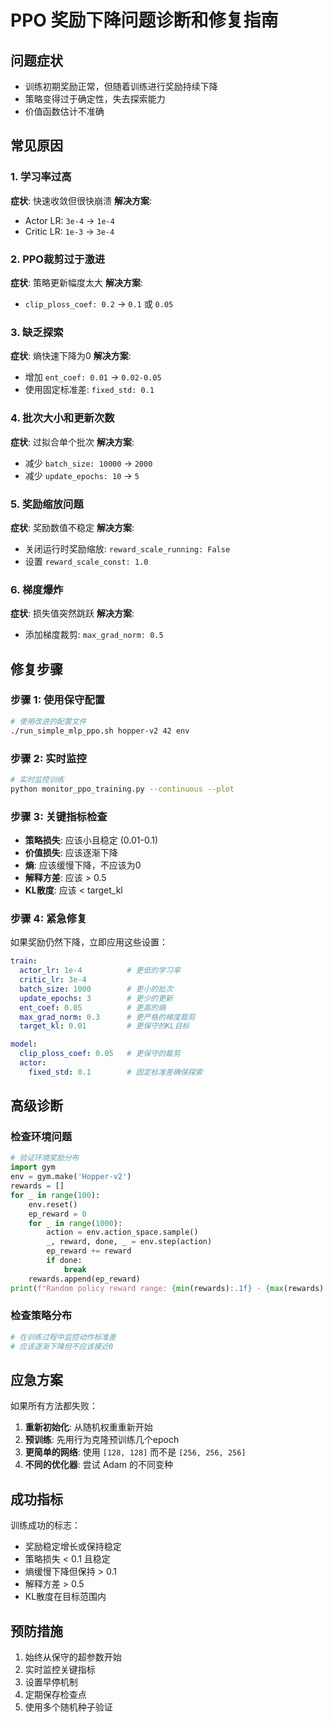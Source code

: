 # PPO 奖励下降问题诊断和修复指南

## 问题症状
- 训练初期奖励正常，但随着训练进行奖励持续下降
- 策略变得过于确定性，失去探索能力
- 价值函数估计不准确

## 常见原因

### 1. 学习率过高
**症状**: 快速收敛但很快崩溃
**解决方案**: 
- Actor LR: `3e-4` → `1e-4`
- Critic LR: `1e-3` → `3e-4`

### 2. PPO裁剪过于激进
**症状**: 策略更新幅度太大
**解决方案**: 
- `clip_ploss_coef: 0.2` → `0.1` 或 `0.05`

### 3. 缺乏探索
**症状**: 熵快速下降为0
**解决方案**: 
- 增加 `ent_coef: 0.01` → `0.02-0.05`
- 使用固定标准差: `fixed_std: 0.1`

### 4. 批次大小和更新次数
**症状**: 过拟合单个批次
**解决方案**: 
- 减少 `batch_size: 10000` → `2000`
- 减少 `update_epochs: 10` → `5`

### 5. 奖励缩放问题
**症状**: 奖励数值不稳定
**解决方案**: 
- 关闭运行时奖励缩放: `reward_scale_running: False`
- 设置 `reward_scale_const: 1.0`

### 6. 梯度爆炸
**症状**: 损失值突然跳跃
**解决方案**: 
- 添加梯度裁剪: `max_grad_norm: 0.5`

## 修复步骤

### 步骤 1: 使用保守配置
```bash
# 使用改进的配置文件
./run_simple_mlp_ppo.sh hopper-v2 42 env
```

### 步骤 2: 实时监控
```bash
# 实时监控训练
python monitor_ppo_training.py --continuous --plot
```

### 步骤 3: 关键指标检查
- **策略损失**: 应该小且稳定 (0.01-0.1)
- **价值损失**: 应该逐渐下降
- **熵**: 应该缓慢下降，不应该为0
- **解释方差**: 应该 > 0.5
- **KL散度**: 应该 < target_kl

### 步骤 4: 紧急修复
如果奖励仍然下降，立即应用这些设置：

```yaml
train:
  actor_lr: 1e-4          # 更低的学习率
  critic_lr: 3e-4
  batch_size: 1000        # 更小的批次
  update_epochs: 3        # 更少的更新
  ent_coef: 0.05          # 更高的熵
  max_grad_norm: 0.3      # 更严格的梯度裁剪
  target_kl: 0.01         # 更保守的KL目标

model:
  clip_ploss_coef: 0.05   # 更保守的裁剪
  actor:
    fixed_std: 0.1        # 固定标准差确保探索
```

## 高级诊断

### 检查环境问题
```python
# 验证环境奖励分布
import gym
env = gym.make('Hopper-v2')
rewards = []
for _ in range(100):
    env.reset()
    ep_reward = 0
    for _ in range(1000):
        action = env.action_space.sample()
        _, reward, done, _ = env.step(action)
        ep_reward += reward
        if done:
            break
    rewards.append(ep_reward)
print(f"Random policy reward range: {min(rewards):.1f} - {max(rewards):.1f}")
```

### 检查策略分布
```python
# 在训练过程中监控动作标准差
# 应该逐渐下降但不应该接近0
```

## 应急方案

如果所有方法都失败：

1. **重新初始化**: 从随机权重重新开始
2. **预训练**: 先用行为克隆预训练几个epoch
3. **更简单的网络**: 使用 `[128, 128]` 而不是 `[256, 256, 256]`
4. **不同的优化器**: 尝试 Adam 的不同变种

## 成功指标

训练成功的标志：
- 奖励稳定增长或保持稳定
- 策略损失 < 0.1 且稳定
- 熵缓慢下降但保持 > 0.1
- 解释方差 > 0.5
- KL散度在目标范围内

## 预防措施

1. 始终从保守的超参数开始
2. 实时监控关键指标
3. 设置早停机制
4. 定期保存检查点
5. 使用多个随机种子验证